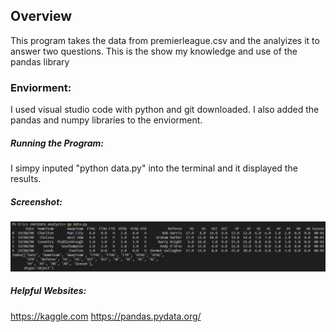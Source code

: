 ## Overview
This program takes the data from premierleague.csv and the analyizes it to answer two questions. This is the show my knowledge and use of the pandas library

### Enviorment:
I used visual studio code with python and git downloaded. I also added the pandas and numpy libraries to the enviorment.

##### Running the Program:
I simpy inputed "python data.py" into the terminal and it displayed the results.

##### Screenshot:
![screenshot](data_py.PNG)

##### Helpful Websites: 
https://kaggle.com 
https://pandas.pydata.org/
